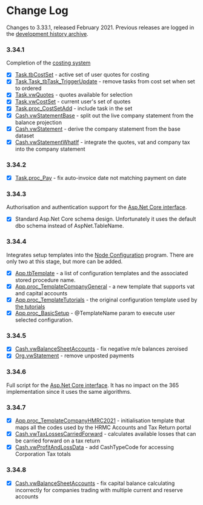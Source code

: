 # Change Log

Changes to 3.33.1, released February 2021. Previous releases are logged in the [development history archive](https://github.com/iamonnox/tradecontrol).

### 3.34.1

Completion of the [costing system](https://tradecontrol.github.io/tutorials/manufacturing#job-costing)

- [x] [Task.tbCostSet](src/tcNodeDb/Task/Tables/tbCostSet.sql) - active set of user quotes for costing
- [x] [Task.Task_tbTask_TriggerUpdate](src/tcNodeDb/Task/Tables/tbTask.sql) - remove tasks from cost set when set to ordered 
- [x] [Task.vwQuotes](src/tcNodeDb/Task/Views/vwQuotes.sql) - quotes available for selection
- [x] [Task.vwCostSet](src/tcNodeDb/Task/Views/vwCostSet.sql) - current user's set of quotes 
- [x] [Task.proc_CostSetAdd](src/tcNodeDb/Task/Stored%20Procedures/proc_CostSetAdd.sql) - include task in the set
- [x] [Cash.vwStatementBase](src/tcNodeDb/Cash/Views/vwStatementBase.sql) - split out the live company statement from the balance projection
- [x] [Cash.vwStatement](src/tcNodeDb/Cash/Views/vwStatement.sql) - derive the company statement from the base dataset
- [x] [Cash.vwStatementWhatIf](src/tcNodeDb/Cash/Views/vwStatementWhatIf.sql) - integrate the quotes, vat and company tax into the company statement 

### 3.34.2

- [x] [Task.proc_Pay](src/tcNodeDb/Task/Stored%20Procedures/proc_Pay.sql) - fix auto-invoice date not matching payment on date

### 3.34.3

Authorisation and authentication support for the [Asp.Net Core interface](https://github.com/tradecontrol/tradecontrol.web).

- [x] Standard Asp.Net Core schema design. Unfortunately it uses the default dbo schema instead of AspNet.TableName.

### 3.34.4 

Integrates setup templates into the [Node Configuration](https://tradecontrol.github.io/tutorials/installing-sqlnode#basic-setup) program. There are only two at this stage, but more can be added.

- [x] [App.tbTemplate](src/tcNodeDb/App/Tables/tbTemplate.sql) - a list of configuration templates and the associated stored procedure name.
- [x] [App.proc_TemplateCompanyGeneral](src/tcNodeDb/App/Stored%20Procedures/proc_TemplateCompanyGeneral.sql) - a new template that supports vat and capital accounts
- [x] [App.proc_TemplateTutorials](src/tcNodeDb/App/Stored%20Procedures/proc_TemplateTutorials.sql) - the original configuration template used by [the tutorials](https://tradecontrol.github.io/tutorials/overview)
- [x] [App.proc_BasicSetup](src/tcNodeDb/App/Stored%20Procedures/proc_BasicSetup.sql) - @TemplateName param to execute user selected configuration.

### 3.34.5

- [x] [Cash.vwBalanceSheetAccounts](src/tcNodeDb/Cash/Views/vwBalanceSheetAccounts.sql) - fix negative m/e balances zeroised
- [x] [Org.vwStatement](src/tcNodeDb/Org/Views/vwStatement.sql) - remove unposted payments

### 3.34.6

Full script for the [Asp.Net Core interface](https://github.com/tradecontrol/tradecontrol.web). It has no impact on the 365 implementation since it uses the same algorithms.

### 3.34.7

- [x] [App.proc_TemplateCompanyHMRC2021](src/tcNodeDb/App/Stored%20Procedures/proc_TemplateCompanyHMRC2021.sql) - initialisation template that maps all the codes used by the HRMC Accounts and Tax Return portal
- [x] [Cash.vwTaxLossesCarriedForward](src/tcNodeDb/Cash/Views/vwTaxLossesCarriedForward.sql) - calculates available losses that can be carried forward on a tax return
- [x] [Cash.vwProfitAndLossData](src/tcNodeDb/Cash/Views/vwProfitAndLossData.sql) - add CashTypeCode for accessing Corporation Tax totals

### 3.34.8

- [x] [Cash.vwBalanceSheetAccounts](src/tcNodeDb/Cash/Views/vwBalanceSheetAccounts.sql) - fix capital balance calculating incorrectly for companies trading with multiple current and reserve accounts